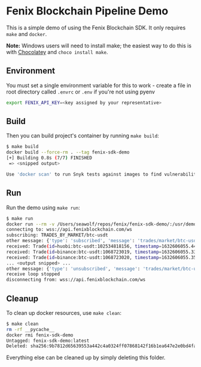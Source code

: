 # Fenix Blockchain Pipeline Demo

This is a simple demo of using the Fenix Blockchain SDK. It only requires `make` and `docker`.

**Note:** Windows users will need to install make; the easiest way to do this is with [Chocolatey](https://chocolatey.org/) and `choco install make`.

## Environment

You must set a single environment variable for this to work - create a file in root directory called `.envrc` or `.env` if you're not using pyenv

```sh
export FENIX_API_KEY=<key assigned by your representative>
```

## Build

Then you can build project's container by running `make build`:

```sh
$ make build
docker build --force-rm . --tag fenix-sdk-demo
[+] Building 0.8s (7/7) FINISHED
 => <snipped output>

Use 'docker scan' to run Snyk tests against images to find vulnerabilities and learn how to fix them
```

## Run

Run the demo using `make run`:

```sh
$ make run
docker run --rm -v /Users/seawolf/repos/fenix/fenix-sdk-demo/:/usr/demo -e FENIX_API_KEY -ti fenix-sdk-demo python -m demo
connecting to: wss://api.fenixblockchain.com/ws
subscribing: TRADES_BY_MARKET/btc-usdt
other message: {'type': 'subscribed', 'message': 'trades/market/btc-usdt'}
received: Trade(id=huobi:btc-usdt:102534818156, timestamp=1632606055.447, exchange=huobi, pair=btc-usdt, euid=102534818156, price=42563.71, quantity=0.000395, direction=sell)
received: Trade(id=binance:btc-usdt:1068723019, timestamp=1632606055.335, exchange=binance, pair=btc-usdt, euid=1068723019, price=42562.77, quantity=0.00118, direction=buy)
received: Trade(id=binance:btc-usdt:1068723020, timestamp=1632606055.353, exchange=binance, pair=btc-usdt, euid=1068723020, price=42562.45, quantity=0.00039, direction=sell)
... <output snipped> ...
other message: {'type': 'unsubscribed', 'message': 'trades/market/btc-usdt'}
receive loop stopped
disconnecting from: wss://api.fenixblockchain.com/ws
```

## Cleanup

To clean up docker resources, use `make clean`:

```sh
$ make clean
rm -rf __pycache__
docker rmi fenix-sdk-demo
Untagged: fenix-sdk-demo:latest
Deleted: sha256:9b7812d65639553a442c4a0324ff07868142f16b1ea647e2e0bd4fa93b058441
```

Everything else can be cleaned up by simply deleting this folder.
